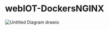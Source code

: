 # webIOT-DockersNGINX

![Untitled Diagram drawio](https://github.com/almog2290/webIOT-DockersNGINX/assets/25738160/6b54959f-c250-47fb-9560-84e8b98c450f)
